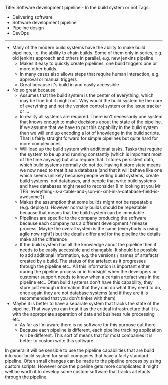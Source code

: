 Title: Software development pipeline - In the build system or not
Tags:
  - Delivering software
  - Software development pipeline
  - Pipeline design
  - DevOps
---

- Many of the modern build systems have the ability to make build pipelines, i.e. the ability to chain builds. Some of
  them only in series, e.g. old jenkins approach and others in parallel, e.g. new jenkins pipeline
  - Makes it easy to quickly create pipelines, one build triggers one or more other builds.
  - In many cases also allows steps that require human interaction, e.g. approval or manual triggers
  - Great because it's build in and easily accessible
- No so great because
  - Assumes that the build system is the center of everything, which may be true but it might not. Why would the
    build system be the core of everything and not the version control system or the issue tracker or ...
  - In reality all systems are required. There isn't necessarily one system that knows enough to make decisions
    about the state of the pipeline. If we assume that we have to put this capability in the build system then we
    will end up encoding a lot of knowledge in the build scripts. That is fairly straight forward for simple pipelines
    but quite hard for more complex ones
  - Will load up the build system with additional tasks. Tasks that require the system to be up and running constantly
    (which is important most of the time anyway) but also require that it stores persistent data, which build systems
    normally do not do. Having it store state means we now need to treat it as a database (and that it will behave like
    one which seems unlikely because people writing build systems, create build systems, not databases, and people that
    write build systems and have databases might need to reconsider (I'm looking at you Mr
    TFS 'everything-is-a-table-and-json-in-xml-in-a-database-field-is-awesome'))
  - Makes the assumption that some builds might not be repeatable (e.g. deploys). However normally builds should be
    repeatable because that means that the build system can be immutable .
  - Pipelines are specific to the company producing the software because each company has a different development / release
    process. Maybe the overall system is the same (everybody is using agile now right?) but the details differ and for the
    pipeline the details make all the difference
  - If the build system has all the knowledge about the pipeline then it needs to be easily accessible and changable. It
    should be possible to add additional information, e.g. the versions / names of artefacts created by a build. The status
    of the artefact as it progresses through the pipeline etc.. All this information is important either during the
    pipeline process or in hindsight when the developers or customer support needs to know when a certain artefact was
    in the pipeline etc.. Often build systems don't have this capability, they store just enough information that they
    can do what they need to do, once again they are not database systems (and if they are it is recommended that you
    don't tinker with them)
- Maybe it is better to have a separate system that tracks the state of the pipeline. That way you can treat it as the
  critical infrastructure that it is, with the appropriate separation of data and business rule processing etc.
  - As far as I'm aware there is no software for this purpose out there
  - Because each pipeline is different, each pipeline tracking application will be different. This sort of means
    that for most companies it is better to custom write this software

In general it will be sensible to use the pipeline capabilities that are build into your build system for small companies
that have a fairly standard pipeline. Often small changes can be made to the pipeline process by using custom scripts.
However once the pipeline gets more complicated it might well be worth it to develop some custom software that tracks
artefacts through the pipeline.
